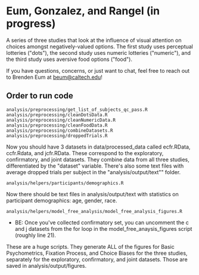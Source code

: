 # Eum, Gonzalez, and Rangel (in progress)

A series of three studies that look at the influence of visual attention on choices amongst negatively-valued options. The first study uses perceptual lotteries ("dots"), the second study uses numeric lotteries ("numeric"), and the third study uses aversive food options ("food").

If you have questions, concerns, or just want to chat, feel free to reach out to Brenden Eum at beum@caltech.edu!

## Order to run code

```
analysis/preprocessing/get_list_of_subjects_qc_pass.R
analysis/preprocessing/cleanDotsData.R
analysis/preprocessing/cleanNumericData.R
analysis/preprocessing/cleanFoodData.R
analysis/preprocessing/combineDatasets.R
analysis/preprocessing/droppedTrials.R
```

Now you should have 3 datasets in data/processed_data called ecfr.RData, ccfr.Rdata, and jcfr.RData. These correspond to the exploratory, confirmatory, and joint datasets. They combine data from all three studies, differentiated by the "dataset" variable. There's also some text files with average dropped trials per subject in the "analysis/output/text"" folder.

```
analysis/helpers/participants/demographics.R
```

Now there should be text files in analysis/output/text with statistics on participant demographics: age, gender, race.

```
analysis/helpers/model_free_analysis/model_free_analysis_figures.R
```
* BE: Once you've collected confirmatory set, you can uncomment the c and j datasets from the for loop in the model_free_anaysis_figures script (roughly line 21).

These are a huge scripts. They generate ALL of the figures for Basic Psychometrics, Fixation Process, and Choice Biases for the three studies, separately for the exploratory, confirmatory, and joint datasets. Those are saved in analysis/output/figures.